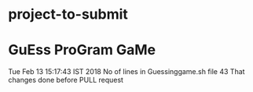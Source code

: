 # project-to-submit
# GuEss ProGram GaMe
Tue Feb 13 15:17:43 IST 2018
No of lines in Guessinggame.sh file
43
That changes done before PULL request
